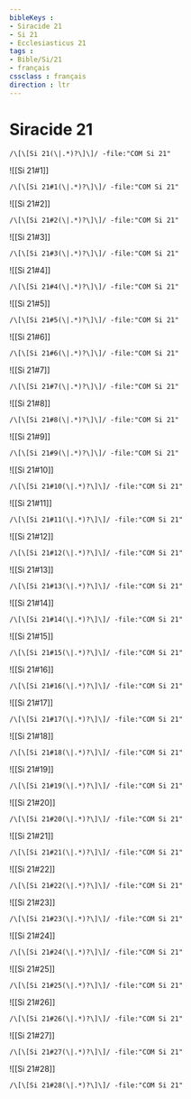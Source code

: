 ```yaml
---
bibleKeys : 
- Siracide 21
- Si 21
- Ecclesiasticus 21
tags : 
- Bible/Si/21
- français
cssclass : français
direction : ltr
---
```


# Siracide 21

```query
/\[\[Si 21(\|.*)?\]\]/ -file:"COM Si 21"
```



![[Si 21#1]]

```query
/\[\[Si 21#1(\|.*)?\]\]/ -file:"COM Si 21"
```

![[Si 21#2]]

```query
/\[\[Si 21#2(\|.*)?\]\]/ -file:"COM Si 21"
```

![[Si 21#3]]

```query
/\[\[Si 21#3(\|.*)?\]\]/ -file:"COM Si 21"
```

![[Si 21#4]]

```query
/\[\[Si 21#4(\|.*)?\]\]/ -file:"COM Si 21"
```

![[Si 21#5]]

```query
/\[\[Si 21#5(\|.*)?\]\]/ -file:"COM Si 21"
```

![[Si 21#6]]

```query
/\[\[Si 21#6(\|.*)?\]\]/ -file:"COM Si 21"
```

![[Si 21#7]]

```query
/\[\[Si 21#7(\|.*)?\]\]/ -file:"COM Si 21"
```

![[Si 21#8]]

```query
/\[\[Si 21#8(\|.*)?\]\]/ -file:"COM Si 21"
```

![[Si 21#9]]

```query
/\[\[Si 21#9(\|.*)?\]\]/ -file:"COM Si 21"
```

![[Si 21#10]]

```query
/\[\[Si 21#10(\|.*)?\]\]/ -file:"COM Si 21"
```

![[Si 21#11]]

```query
/\[\[Si 21#11(\|.*)?\]\]/ -file:"COM Si 21"
```

![[Si 21#12]]

```query
/\[\[Si 21#12(\|.*)?\]\]/ -file:"COM Si 21"
```

![[Si 21#13]]

```query
/\[\[Si 21#13(\|.*)?\]\]/ -file:"COM Si 21"
```

![[Si 21#14]]

```query
/\[\[Si 21#14(\|.*)?\]\]/ -file:"COM Si 21"
```

![[Si 21#15]]

```query
/\[\[Si 21#15(\|.*)?\]\]/ -file:"COM Si 21"
```

![[Si 21#16]]

```query
/\[\[Si 21#16(\|.*)?\]\]/ -file:"COM Si 21"
```

![[Si 21#17]]

```query
/\[\[Si 21#17(\|.*)?\]\]/ -file:"COM Si 21"
```

![[Si 21#18]]

```query
/\[\[Si 21#18(\|.*)?\]\]/ -file:"COM Si 21"
```

![[Si 21#19]]

```query
/\[\[Si 21#19(\|.*)?\]\]/ -file:"COM Si 21"
```

![[Si 21#20]]

```query
/\[\[Si 21#20(\|.*)?\]\]/ -file:"COM Si 21"
```

![[Si 21#21]]

```query
/\[\[Si 21#21(\|.*)?\]\]/ -file:"COM Si 21"
```

![[Si 21#22]]

```query
/\[\[Si 21#22(\|.*)?\]\]/ -file:"COM Si 21"
```

![[Si 21#23]]

```query
/\[\[Si 21#23(\|.*)?\]\]/ -file:"COM Si 21"
```

![[Si 21#24]]

```query
/\[\[Si 21#24(\|.*)?\]\]/ -file:"COM Si 21"
```

![[Si 21#25]]

```query
/\[\[Si 21#25(\|.*)?\]\]/ -file:"COM Si 21"
```

![[Si 21#26]]

```query
/\[\[Si 21#26(\|.*)?\]\]/ -file:"COM Si 21"
```

![[Si 21#27]]

```query
/\[\[Si 21#27(\|.*)?\]\]/ -file:"COM Si 21"
```

![[Si 21#28]]

```query
/\[\[Si 21#28(\|.*)?\]\]/ -file:"COM Si 21"
```

